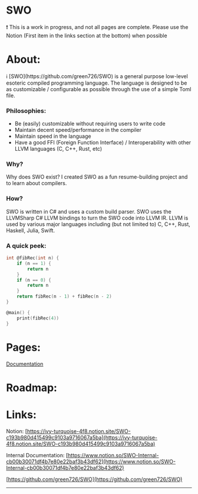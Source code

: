 # SWO

<aside>
❗ This is a work in progress, and not all pages are complete. Please use the Notion (First item in the links section at the bottom) when possible

</aside>

# About:

<aside>
ℹ️ [SWO](https://github.com/green726/SWO) is a general purpose low-level esoteric compiled programming language. The language is designed to be as customizable / configurable as possible through the use of a simple Toml file.

</aside>

### Philosophies:

- Be (easily) customizable without requiring users to write code
- Maintain decent speed/performance in the compiler
- Maintain speed in the language
- Have a good FFI (Foreign Function Interface) / Interoperability with other LLVM languages (C, C++, Rust, etc)

### Why?

Why does SWO exist? I created SWO as a fun resume-building project and to learn about compilers. 

### How?

SWO is written in C# and uses a custom build parser. SWO uses the LLVMSharp C# LLVM bindings to turn the SWO code into LLVM IR. LLVM is used by various major languages including (but not limited to) C, C++, Rust, Haskell, Julia, Swift. 

### A quick peek:

```c
int @fibRec(int n) {
    if (n == 1) {
        return n
    }
    if (n == 0) {
        return n
    }
    return fibRec(n - 1) + fibRec(n - 2)
}

@main() {
    print(fibRec(4))
}
```

# Pages:

[Documentation](Docs/Documentation%202fc9117d645f475fba9140278701c2a2.md)

# Roadmap:

# Links:

Notion: [https://ivy-turquoise-4f8.notion.site/SWO-c193b980d415499c9103a9716067a5ba](https://ivy-turquoise-4f8.notion.site/SWO-c193b980d415499c9103a9716067a5ba)

Internal Documentation: [https://www.notion.so/SWO-Internal-cb00b30071df4b7e80e22baf3b43df62](https://www.notion.so/SWO-Internal-cb00b30071df4b7e80e22baf3b43df62)

[https://github.com/green726/SWO](https://github.com/green726/SWO)

---

